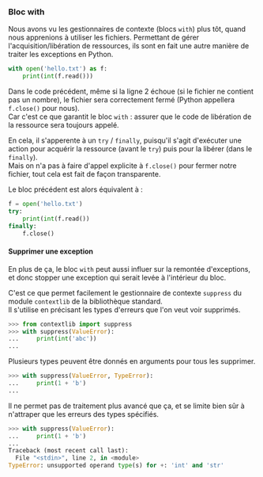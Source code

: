### Bloc with

Nous avons vu les gestionnaires de contexte (blocs `with`) plus tôt, quand nous apprenions à utiliser les fichiers.
Permettant de gérer l'acquisition/libération de ressources, ils sont en fait une autre manière de traiter les exceptions en Python.

```python
with open('hello.txt') as f:
    print(int(f.read()))
```

Dans le code précédent, même si la ligne 2 échoue (si le fichier ne contient pas un nombre), le fichier sera correctement fermé (Python appellera `f.close()` pour nous).  
Car c'est ce que garantit le bloc `with` : assurer que le code de libération de la ressource sera toujours appelé.

En cela, il s'apperente à un `try` / `finally`, puisqu'il s'agit d'exécuter une action pour acquérir la ressource (avant le `try`) puis pour la libérer (dans le `finally`).  
Mais on n'a pas à faire d'appel explicite à `f.close()` pour fermer notre fichier, tout cela est fait de façon transparente.

Le bloc précédent est alors équivalent à :

```python
f = open('hello.txt')
try:
    print(int(f.read())
finally:
    f.close()
```

#### Supprimer une exception

En plus de ça, le bloc `with` peut aussi influer sur la remontée d'exceptions, et donc stopper une exception qui serait levée à l'intérieur du bloc.

C'est ce que permet facilement le gestionnaire de contexte `suppress` du module `contextlib` de la bibliothèque standard.  
Il s'utilise en précisant les types d'erreurs que l'on veut voir supprimés.

```python
>>> from contextlib import suppress
>>> with suppress(ValueError):
...     print(int('abc'))
...
```

Plusieurs types peuvent être donnés en arguments pour tous les supprimer.

```python
>>> with suppress(ValueError, TypeError):
...     print(1 + 'b')
...
```

Il ne permet pas de traitement plus avancé que ça, et se limite bien sûr à n'attraper que les erreurs des types spécifiés.

```python
>>> with suppress(ValueError):
...     print(1 + 'b')
...
Traceback (most recent call last):
  File "<stdin>", line 2, in <module>
TypeError: unsupported operand type(s) for +: 'int' and 'str'
```
